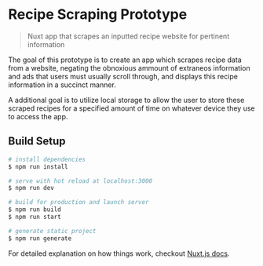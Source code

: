 # Recipe Scraping Prototype

> Nuxt app that scrapes an inputted recipe website for pertinent information

The goal of this prototype is to create an app which scrapes recipe data from a website, negating the obnoxious ammount of extraneos information and ads that users must usually scroll through, and displays this recipe information in a succinct manner.

A additional goal is to utilize local storage to allow the user to store these scraped recipes for a specified amount of time on whatever device they use to access the app.

## Build Setup

``` bash
# install dependencies
$ npm run install

# serve with hot reload at localhost:3000
$ npm run dev

# build for production and launch server
$ npm run build
$ npm run start

# generate static project
$ npm run generate
```

For detailed explanation on how things work, checkout [Nuxt.js docs](https://nuxtjs.org).
